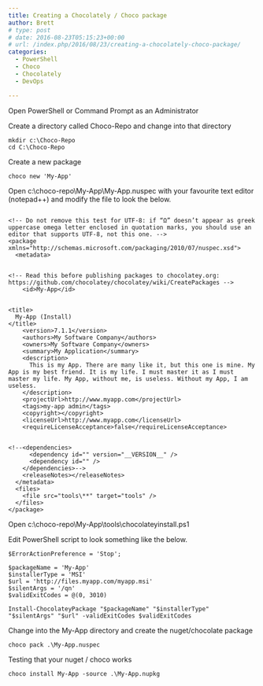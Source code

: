 ```yaml
---
title: Creating a Chocolately / Choco package
author: Brett
# type: post
# date: 2016-08-23T05:15:23+00:00
# url: /index.php/2016/08/23/creating-a-chocolately-choco-package/
categories:
  - PowerShell
  - Choco
  - Chocolately
  - DevOps

---
```

Open PowerShell or Command Prompt as an Administrator
  
Create a directory called Choco-Repo and change into that directory
```
mkdir c:\Choco-Repo
cd C:\Choco-Repo
```

Create a new package
```
choco new 'My-App'
```

Open c:\choco-repo\My-App\My-App.nuspec with your favourite text editor (notepad++) and modify the file to look the below.

```

<!-- Do not remove this test for UTF-8: if “Ω” doesn’t appear as greek uppercase omega letter enclosed in quotation marks, you should use an editor that supports UTF-8, not this one. -->
<package xmlns="http://schemas.microsoft.com/packaging/2010/07/nuspec.xsd">
  <metadata>
    

<!-- Read this before publishing packages to chocolatey.org: https://github.com/chocolatey/chocolatey/wiki/CreatePackages -->
    <id>My-App</id>
    

<title>
  My-App (Install)
</title>
    <version>7.1.1</version>
    <authors>My Software Company</authors>
    <owners>My Software Company</owners>
    <summary>My Application</summary>
    <description>
      This is my App. There are many like it, but this one is mine. My App is my best friend. It is my life. I must master it as I must master my life. My App, without me, is useless. Without my App, I am useless.
    </description>
    <projectUrl>http://www.myapp.com</projectUrl>
    <tags>my-app admin</tags>
    <copyright></copyright>
    <licenseUrl>http://www.myapp.com</licenseUrl>
    <requireLicenseAcceptance>false</requireLicenseAcceptance>
    

<!--<dependencies>
      <dependency id="" version="__VERSION__" />
      <dependency id="" />
    </dependencies>-->
    <releaseNotes></releaseNotes>
  </metadata>
  <files>
    <file src="tools\**" target="tools" />
  </files>
</package>
```
Open c:\choco-repo\My-App\tools\chocolateyinstall.ps1
  
Edit PowerShell script to look something like the below.
```
$ErrorActionPreference = 'Stop';

$packageName = 'My-App'
$installerType = 'MSI'
$url = 'http://files.myapp.com/myapp.msi'
$silentArgs = '/qn'
$validExitCodes = @(0, 3010) 

Install-ChocolateyPackage "$packageName" "$installerType" "$silentArgs" "$url" -validExitCodes $validExitCodes
```
Change into the My-App directory and create the nuget/chocolate package
```
choco pack .\My-App.nuspec
```
Testing that your nuget / choco works
```
choco install My-App -source .\My-App.nupkg
```